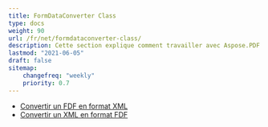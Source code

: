 ```yaml
---
title: FormDataConverter Class
type: docs
weight: 90
url: /fr/net/formdataconverter-class/
description: Cette section explique comment travailler avec Aspose.PDF Facades en utilisant la classe FormDataConverter.
lastmod: "2021-06-05"
draft: false
sitemap:
    changefreq: "weekly"
    priority: 0.7
---
```


- [Convertir un FDF en format XML](/pdf/fr/net/converting-an-fdf-to-xml-format/)
- [Convertir un XML en format FDF](/pdf/fr/net/converting-an-xml-to-fdf-format/)
